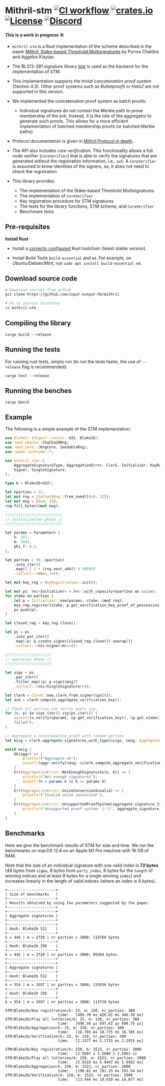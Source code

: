 # Mithril-stm [![CI workflow](https://github.com/input-output-hk/mithril/actions/workflows/ci.yml/badge.svg)](https://github.com/input-output-hk/mithril/actions/workflows/ci.yml) [![crates.io](https://img.shields.io/crates/v/mithril-stm.svg)](https://crates.io/crates/mithril-stm) [![License](https://img.shields.io/badge/license-Apache%202.0-blue?style=flat-square)](https://github.com/input-output-hk/mithril/blob/main/LICENSE) [![Discord](https://img.shields.io/discord/500028886025895936.svg?logo=discord&style=flat-square)](https://discord.gg/5kaErDKDRq)

**This is a work in progress** 🛠

- `mithril-stm` is a Rust implementation of the scheme described in the paper [Mithril: Stake-based Threshold Multisignatures](https://eprint.iacr.org/2021/916.pdf) by Pyrros Chaidos and Aggelos Kiayias.
- The BLS12-381 signature library [blst](https://github.com/supranational/blst) is used as the backend for the implementation of STM.
- This implementation supports the _trivial concatenation proof system_ (Section 4.3). Other proof systems such as _Bulletproofs_ or _Halo2_ are not supported in this version.
- We implemented the concatenation proof system as batch proofs:
  - Individual signatures do not contain the Merkle path to prove membership of the avk. Instead, it is the role of the aggregator to generate such proofs. This allows for a more efficient implementation of batched membership proofs (or batched Merkle paths).
- Protocol documentation is given in [Mithril Protocol in depth](https://mithril.network/doc/mithril/mithril-protocol/protocol/).
- The API also includes _core verification_. This functionality allows a full node verifier (`CoreVerifier`) that is
  able to verify the signatures that are generated without the registration information, i.e., `avk`. A
  `CoreVerifier` is assumed to know identities of the signers, so, it does not need to check the registration.

- This library provides:
  - The implementation of the Stake-based Threshold Multisignatures
  - The implementation of `CoreVerifier`
  - Key registration procedure for STM signatures
  - The tests for the library functions, STM scheme, and `CoreVerifier`
  - Benchmark tests

## Pre-requisites

**Install Rust**

- Install a [correctly configured](https://www.rust-lang.org/learn/get-started) Rust toolchain (latest stable version).

- Install Build Tools `build-essential` and `m4`. For example, on Ubuntu/Debian/Mint, run `sudo apt install build-essential m4`.

## Download source code

```bash
# Download sources from github
git clone https://github.com/input-output-hk/mithril

# Go to sources directory
cd mithril-stm
```

## Compiling the library

```shell
cargo build --release
```

## Running the tests

For running rust tests, simply run (to run the tests faster, the use of `--release` flag is recommended):

```shell
cargo test --release
```

## Running the benches

```shell
cargo bench
```

## Example

The following is a simple example of the STM implementation:

```rust
use blake2::{digest::consts::U32, Blake2b};
use rand_chacha::ChaCha20Rng;
use rand_core::{RngCore, SeedableRng};
use rayon::prelude::*;

use mithril_stm::{
    AggregateSignatureType, AggregationError, Clerk, Initializer, KeyRegistration, Parameters,
    Signer, SingleSignature,
};

type H = Blake2b<U32>;

let nparties = 32;
let mut rng = ChaCha20Rng::from_seed([0u8; 32]);
let mut msg = [0u8; 16];
rng.fill_bytes(&mut msg);

//////////////////////////
// initialization phase //
//////////////////////////

let params = Parameters {
    k: 357,
    m: 2642,
    phi_f: 0.2,
};

let parties = (0..nparties)
    .into_iter()
    .map(|_| 1 + (rng.next_u64() % 9999))
    .collect::<Vec<_>>();

let mut key_reg = KeyRegistration::init();

let mut ps: Vec<Initializer> = Vec::with_capacity(nparties as usize);
for stake in parties {
    let p = Initializer::new(params, stake, &mut rng);
    key_reg.register(stake, p.get_verification_key_proof_of_possession()).unwrap();
    ps.push(p);
}

let closed_reg = key_reg.close();

let ps = ps
    .into_par_iter()
    .map(|p| p.create_signer(closed_reg.clone()).unwrap())
    .collect::<Vec<Signer<H>>>();

/////////////////////
// operation phase //
/////////////////////

let sigs = ps
    .par_iter()
    .filter_map(|p| p.sign(&msg))
    .collect::<Vec<SingleSignature>>();

let clerk = Clerk::new_clerk_from_signer(&ps[0]);
let avk = clerk.compute_aggregate_verification_key();

// Check all parties can verify every sig
for (s, p) in sigs.iter().zip(ps.iter()) {
    assert!(s.verify(&params, &p.get_verification_key(), &p.get_stake(), &avk, &msg).is_ok(), "Verification
    failed");
}

// Aggregate a concatenation proof with random parties
let msig = clerk.aggregate_signatures_with_type(&sigs, &msg, AggregateSignatureType::Concatenation);

match msig {
    Ok(aggr) => {
        println!("Aggregate ok");
        assert!(aggr.verify(&msg, &clerk.compute_aggregate_verification_key(), &params).is_ok());
    }
    Err(AggregationError::NotEnoughSignatures(n, k)) => {
        println!("Not enough signatures");
        assert!(n < params.k && k == params.k)
    }
    Err(AggregationError::UsizeConversionInvalid) => {
        println!("Invalid usize conversion");
    }
    Err(AggregationError::UnsupportedProofSystem(aggregate_signature_type)) => {
        println!("Unsupported proof system: {:?}", aggregate_signature_type);
    }
}
```

## Benchmarks

Here we give the benchmark results of STM for size and time. We run the benchmarks on macOS 12.6 on an Apple M1 Pro machine with 16 GB of RAM.

Note that the size of an individual signature with one valid index is **72 bytes** (48 bytes from `sigma`, 8 bytes from `party_index`, 8 bytes for the `length` of winning indices and at least 8 bytes for a single winning `index`) and increases linearly in the length of valid indices (where an index is 8 bytes).

```shell
+----------------------+
| Size of benchmarks   |
+----------------------+
| Results obtained by using the parameters suggested by the paper.
+----------------------+
+----------------------+
| Aggregate signatures |
+----------------------+
+----------------------+
| Hash: Blake2b 512    |
+----------------------+
k = 445 | m = 2728 | nr parties = 3000; 118760 bytes
+----------------------+
| Hash: Blake2b 256    |
+----------------------+
k = 445 | m = 2728 | nr parties = 3000; 99384 bytes
+----------------------+
+----------------------+
| Aggregate signatures |
+----------------------+
| Hash: Blake2b 512    |
+----------------------+
k = 554 | m = 3597 | nr parties = 3000; 133936 bytes
+----------------------+
| Hash: Blake2b 256    |
+----------------------+
k = 554 | m = 3597 | nr parties = 3000; 113728 bytes
```

```shell
STM/Blake2b/Key registration/k: 25, m: 150, nr_parties: 300
                        time:   [409.70 ms 426.81 ms 446.30 ms]
STM/Blake2b/Play all lotteries/k: 25, m: 150, nr_parties: 300
                        time:   [696.58 µs 697.62 µs 698.75 µs]
STM/Blake2b/Aggregation/k: 25, m: 150, nr_parties: 300
                        time:   [18.765 ms 18.775 ms 18.785 ms]
STM/Blake2b/Verification/k: 25, m: 150, nr_parties: 300
                        time:   [2.1577 ms 2.1715 ms 2.1915 ms]

STM/Blake2b/Key registration/k: 250, m: 1523, nr_parties: 2000
                        time:   [2.5807 s 2.5880 s 2.5961 s]
STM/Blake2b/Play all lotteries/k: 250, m: 1523, nr_parties: 2000
                        time:   [5.9318 ms 5.9447 ms 5.9582 ms]
STM/Blake2b/Aggregation/k: 250, m: 1523, nr_parties: 2000
                        time:   [190.81 ms 191.15 ms 191.54 ms]
STM/Blake2b/Verification/k: 250, m: 1523, nr_parties: 2000
                        time:   [13.944 ms 14.010 ms 14.077 ms]
```
